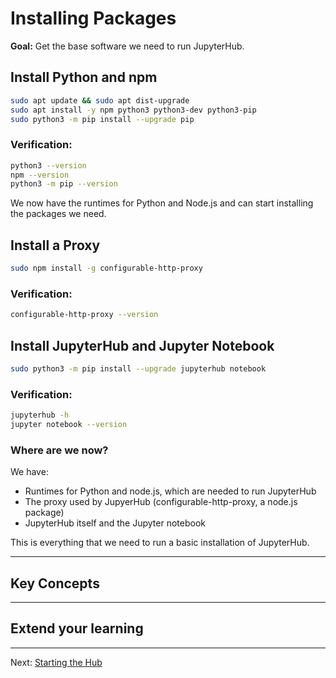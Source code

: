# Installing Packages

**Goal:** Get the base software we need to run JupyterHub.

## Install Python and npm

```bash
sudo apt update && sudo apt dist-upgrade
sudo apt install -y npm python3 python3-dev python3-pip
sudo python3 -m pip install --upgrade pip
```

### Verification:

```bash
python3 --version
npm --version
python3 -m pip --version
```

We now have the runtimes for Python and Node.js
and can start installing the packages we need.


## Install a Proxy

```bash
sudo npm install -g configurable-http-proxy
```

### Verification:

```bash
configurable-http-proxy --version
```

## Install JupyterHub and Jupyter Notebook

```bash
sudo python3 -m pip install --upgrade jupyterhub notebook
```

### Verification:

```bash
jupyterhub -h
jupyter notebook --version
```

### Where are we now?

We have:

- Runtimes for Python and node.js, which are needed to run JupyterHub
- The proxy used by JupyerHub (configurable-http-proxy, a node.js package)
- JupyterHub itself and the Jupyter notebook

This is everything that we need to run a basic installation of JupyterHub.

---

## Key Concepts

---

## Extend your learning

---

Next: [Starting the Hub](03-starting-the-hub.md)
